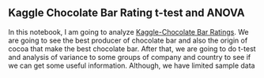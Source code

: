 ## Kaggle Chocolate Bar Rating t-test and ANOVA
In this notebook, I am going to analyze [Kaggle-Chocolate Bar Ratings](https://www.kaggle.com/datasets/rtatman/chocolate-bar-ratings). We are going to see the best producer of chocolate bar and also the origin of cocoa that make the best chocolate bar. After that, we are going to do t-test and analysis of variance to some groups of company and country to see if we can get some useful information. Although, we have limited sample data
